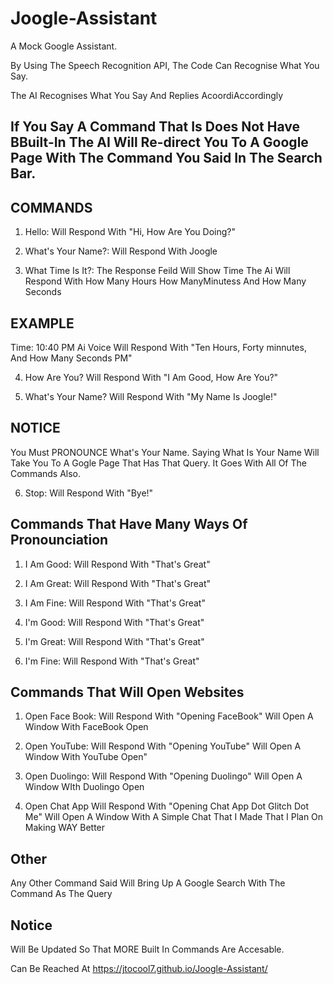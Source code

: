 # Joogle-Assistant
A Mock Google Assistant.

By Using The Speech Recognition API, The Code Can Recognise What You Say.

The AI Recognises What You Say And Replies AcoordiAccordingly

If You Say A Command That Is Does Not Have BBuilt-In The AI Will Re-direct You To A Google Page With The Command You Said In The Search Bar.
-----------------------------------------------------------------------------------------------------------------------------------------------------------------------------------

COMMANDS
-----------------------------------------------------------------------------------------------------------------------------------------------------------------------------------
1. Hello:
  Will Respond With "Hi, How Are You Doing?"
  
2. What's Your Name?:
 Will Respond With Joogle
 
3. What Time Is It?:
  The Response Feild Will Show Time
  The Ai Will Respond With How Many Hours How ManyMinutess And How Many Seconds
  
  EXAMPLE
  ------------------------------------------------------------------------------
  
  Time: 10:40 PM
  Ai Voice Will Respond With "Ten Hours, Forty minnutes, And How Many Seconds PM"
  
4. How Are You?
  Will Respond With "I Am Good, How Are You?"

5. What's Your Name?
  Will Respond With "My Name Is Joogle!"
  
  NOTICE
  --------------------------------------------------------------------------------
  You Must PRONOUNCE What's Your Name.
  Saying What Is Your Name Will Take You To A Gogle Page That Has That Query.
  It Goes With All Of The Commands Also.
  
6. Stop:
  Will Respond With "Bye!"

Commands That Have Many Ways Of Pronounciation
---------------------------------------------------------------------------------------------------------------------------------------------------------------------------------

1. I Am Good:
  Will Respond With "That's Great"
  
2. I Am Great:
  Will Respond With "That's Great"
  
3. I Am Fine:
  Will Respond With "That's Great"

4. I'm Good:
  Will Respond With "That's Great"
  
5. I'm Great:
  Will Respond With "That's Great"
  
6. I'm Fine:
  Will Respond With "That's Great"
  
Commands That Will Open Websites
---------------------------------------------------------------------------------------------------------------------------------------------------------------------------------

1. Open Face Book:
  Will Respond With "Opening FaceBook"
  Will Open A Window With FaceBook Open

2. Open YouTube:
  Will Respond With "Opening YouTube"
  Will Open A Window With YouTube Open"
 
3. Open Duolingo:
  Will Respond With "Opening Duolingo"
  Will Open A Window WIth Duolingo Open
 
4. Open Chat App
  Will Respond With "Opening Chat App Dot Glitch Dot Me"
  Will Open A Window With A Simple Chat That I Made That I Plan On Making WAY Better

Other
---------------------------------------------------------------------------------------------------------------------------------------------------------------------------------

Any Other Command Said Will Bring Up A Google Search With The Command As The Query

Notice
---------------------------------------------------------------------------------------------------------------------------------------------------------------------------------

Will Be Updated So That MORE Built In Commands Are Accesable.

Can Be Reached At https://jtocool7.github.io/Joogle-Assistant/
